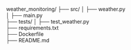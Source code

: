 weather_monitoring/
  ├── src/
  │   ├── weather.py        
  │   ├── main.py         
  ├── tests/
  │   ├── test_weather.py    
  ├── requirements.txt   
  ├── Dockerfile          
  ├── README.md       
